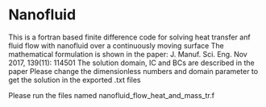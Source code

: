 # Nanofluid
This is a fortran based finite difference code for solving heat transfer anf fluid flow with nanofluid over a continuously moving surface
The mathematical formulation is shown in the paper: J. Manuf. Sci. Eng. Nov 2017, 139(11): 114501
The solution domain, IC and BCs are described in the paper
Please change the dimensionless numbers and domain parameter to get the solution in the exported .txt files

Please run the files named nanofluid_flow_heat_and_mass_tr.f
